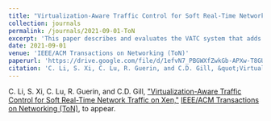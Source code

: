 ```yaml
---
title: "Virtualization-Aware Traffic Control for Soft Real-Time Network Traffic on Xen"
collection: journals
permalink: /journals/2021-09-01-ToN
excerpt: 'This paper describes and evaluates the VATC system that adds soft delay differentation to Xen's dom0'
date: 2021-09-01
venue: 'IEEE/ACM Transactions on Networking (ToN)'
paperurl: 'https://drive.google.com/file/d/1efvN7_PBGWXfZwkGb-APXw-T8GUe2nme/view?usp=sharing'
citation: 'C. Li, S. Xi, C. Lu, R. Guerin, and C.D. Gill, &quot;Virtualization-Aware Traffic Control for Soft Real-Time Network Traffic on Xen.&quot; IEEE/ACM Transactions on Networking (Ton), to appear.'  
---
```


C. Li, S. Xi, C. Lu, R. Guerin, and C.D. Gill, ["Virtualization-Aware Traffic Control for Soft Real-Time Network Traffic on Xen,"](https://drive.google.com/file/d/1efvN7_PBGWXfZwkGb-APXw-T8GUe2nme/view?usp=sharing)
[IEEE/ACM Transactions on Networking (ToN)](https://dl.acm.org/journal/ton), to appear.